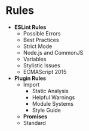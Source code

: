 # Rules

- **ESLint Rules**
  - Possible Errors
  - Best Practices
  - Strict Mode
  - Node.js and CommonJS
  - Variables
  - Stylistic Issues
  - ECMAScript 2015
- **Plugin Rules**
  - Import
    - Static Analysis
    - Helpful Warnings
    - Module Systems
    - Style Guide
  - **Promises**
  - Standard
